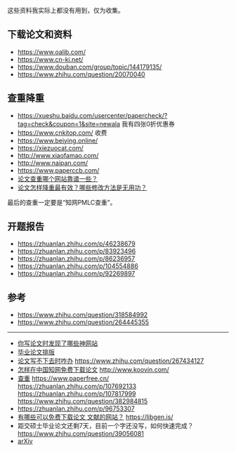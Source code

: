 这些资料我实际上都没有用到，仅为收集。

## 下载论文和资料

* https://www.oalib.com/
* https://www.cn-ki.net/
* https://www.douban.com/group/topic/144179135/
* https://www.zhihu.com/question/20070040

## 查重降重

* https://xueshu.baidu.com/usercenter/papercheck/?tag=check&coupon=1&site=newala 我有四张0折优惠券
* https://www.cnkitop.com/ 收费
* https://www.beiying.online/
* https://xiezuocat.com/
* http://www.xiaofamao.com/
* http://www.naipan.com/
* https://www.paperccb.com/
* [论文查重哪个网站靠谱一些？](https://www.zhihu.com/question/373619981)
* [论文怎样降重最有效？哪些修改方法是无用功？](https://zhuanlan.zhihu.com/p/21433536)

最后的查重一定要是“知网PMLC查重”。

## 开题报告

* https://zhuanlan.zhihu.com/p/46238679
* https://zhuanlan.zhihu.com/p/83923496
* https://zhuanlan.zhihu.com/p/86236957
* https://zhuanlan.zhihu.com/p/104554886
* https://zhuanlan.zhihu.com/p/92269897

## 参考

* https://www.zhihu.com/question/318584992
* https://www.zhihu.com/question/264445355

---

* [你写论文时发现了哪些神网站](https://www.zhihu.com/question/35931336)
* [毕业论文排版](https://www.zhihu.com/question/23415685)
* [论文写不下去时咋办](https://www.zhihu.com/question/20014290) https://www.zhihu.com/question/267434127
* [怎样在中国知网免费下载论文](https://www.zhihu.com/question/35942725) http://www.koovin.com/
* [查重](https://www.zhihu.com/question/303944719) https://www.paperfree.cn/ https://zhuanlan.zhihu.com/p/107692133 https://zhuanlan.zhihu.com/p/107817999 https://www.zhihu.com/question/382984815
* https://zhuanlan.zhihu.com/p/96753307
* [有哪些可以免费下载论文 文献的网站？](https://www.zhihu.com/question/312580429) https://libgen.is/
* 距交硕士毕业论文还剩7天，目前一个字还没写，如何快速完成？ https://www.zhihu.com/question/39056081
* [arXiv](https://www.zhihu.com/question/31864895)

